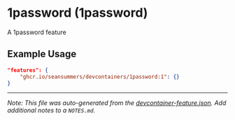 
# 1password (1password)

A 1password feature

## Example Usage

```json
"features": {
    "ghcr.io/seansummers/devcontainers/1password:1": {}
}
```





---

_Note: This file was auto-generated from the [devcontainer-feature.json](https://github.com/seansummers/devcontainers/blob/main/src/1password/devcontainer-feature.json).  Add additional notes to a `NOTES.md`._
